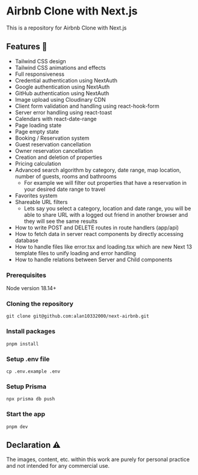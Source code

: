 # Airbnb Clone with Next.js

This is a repository for Airbnb Clone with Next.js

## Features 🚀

- Tailwind CSS design
- Tailwind CSS animations and effects
- Full responsiveness
- Credential authentication using NextAuth
- Google authentication using NextAuth
- GitHub authentication using NextAuth
- Image upload using Cloudinary CDN
- Client form validation and handling using react-hook-form
- Server error handling using react-toast
- Calendars with react-date-range
- Page loading state
- Page empty state
- Booking / Reservation system
- Guest reservation cancellation
- Owner reservation cancellation
- Creation and deletion of properties
- Pricing calculation
- Advanced search algorithm by category, date range, map location, number of guests, rooms and bathrooms
  - For example we will filter out properties that have a reservation in your desired date range to travel
- Favorites system
- Shareable URL filters
  - Lets say you select a category, location and date range, you will be able to share URL with a logged out friend in another browser and they will see the same results
- How to write POST and DELETE routes in route handlers (app/api)
- How to fetch data in server react components by directly accessing database
- How to handle files like error.tsx and loading.tsx which are new Next 13 template files to unify loading and error handling
- How to handle relations between Server and Child components

### Prerequisites

Node version 18.14+

### Cloning the repository

```shell
git clone git@github.com:alan10332000/next-airbnb.git
```

### Install packages

```shell
pnpm install
```

### Setup .env file

```shell
cp .env.example .env
```

### Setup Prisma

```shell
npx prisma db push
```

### Start the app

```shell
pnpm dev
```

## Declaration ⚠️

The images, content, etc. within this work are purely for personal practice and not intended for any commercial use.
